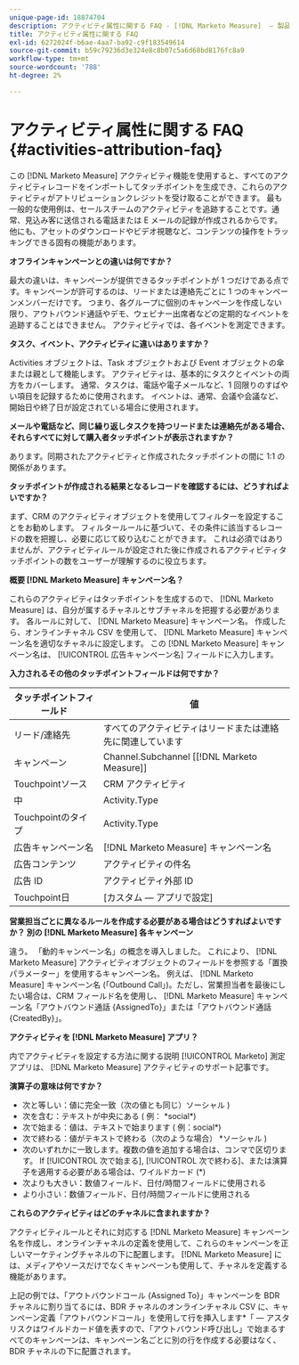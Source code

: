 ```yaml
---
unique-page-id: 18874704
description: アクティビティ属性に関する FAQ - [!DNL Marketo Measure]  — 製品ドキュメント
title: アクティビティ属性に関する FAQ
exl-id: 6272024f-b6ae-4aa7-ba92-c9f183549614
source-git-commit: b59c79236d3e324e8c8b07c5a6d68bd8176fc8a9
workflow-type: tm+mt
source-wordcount: '788'
ht-degree: 2%

---
```


# アクティビティ属性に関する FAQ {#activities-attribution-faq}

この [!DNL Marketo Measure] アクティビティ機能を使用すると、すべてのアクティビティレコードをインポートしてタッチポイントを生成でき、これらのアクティビティがアトリビューションクレジットを受け取ることができます。 最も一般的な使用例は、セールスチームのアクティビティを追跡することです。通常、見込み客に送信される電話または E メールの記録が作成されるからです。 他にも、アセットのダウンロードやビデオ視聴など、コンテンツの操作をトラッキングできる固有の機能があります。

**オフラインキャンペーンとの違いは何ですか？**

最大の違いは、キャンペーンが提供できるタッチポイントが 1 つだけである点です。キャンペーンが許可するのは、リードまたは連絡先ごとに 1 つのキャンペーンメンバーだけです。 つまり、各グループに個別のキャンペーンを作成しない限り、アウトバウンド通話やデモ、ウェビナー出席者などの定期的なイベントを追跡することはできません。 アクティビティでは、各イベントを測定できます。

**タスク、イベント、アクティビティに違いはありますか？**

Activities オブジェクトは、Task オブジェクトおよび Event オブジェクトの傘または親として機能します。 アクティビティは、基本的にタスクとイベントの両方をカバーします。 通常、タスクは、電話や電子メールなど、1 回限りのすばやい項目を記録するために使用されます。 イベントは、通常、会議や会議など、開始日や終了日が設定されている場合に使用されます。

**メールや電話など、同じ繰り返しタスクを持つリードまたは連絡先がある場合、それらすべてに対して購入者タッチポイントが表示されますか？**

あります。同期されたアクティビティと作成されたタッチポイントの間に 1:1 の関係があります。

**タッチポイントが作成される結果となるレコードを確認するには、どうすればよいですか？**

まず、CRM のアクティビティオブジェクトを使用してフィルターを設定することをお勧めします。 フィルタールールに基づいて、その条件に該当するレコードの数を把握し、必要に応じて絞り込むことができます。 これは必須ではありませんが、アクティビティルールが設定された後に作成されるアクティビティタッチポイントの数をユーザーが理解するのに役立ちます。

**概要 [!DNL Marketo Measure] キャンペーン名？**

これらのアクティビティはタッチポイントを生成するので、 [!DNL Marketo Measure] は、自分が属するチャネルとサブチャネルを把握する必要があります。 各ルールに対して、 [!DNL Marketo Measure] キャンペーン名。 作成したら、オンラインチャネル CSV を使用して、 [!DNL Marketo Measure] キャンペーン名を適切なチャネルに設定します。 この [!DNL Marketo Measure] キャンペーン名は、 [!UICONTROL 広告キャンペーン名] フィールドに入力します。

**入力されるその他のタッチポイントフィールドは何ですか？**

| **タッチポイントフィールド** | **値** |
|---|---|
| リード/連絡先 | すべてのアクティビティはリードまたは連絡先に関連しています |
| キャンペーン | Channel.Subchannel [[!DNL Marketo Measure]] |
| Touchpointソース | CRM アクティビティ |
| 中 | Activity.Type |
| Touchpointのタイプ | Activity.Type |
| 広告キャンペーン名 | [!DNL Marketo Measure] キャンペーン名 |
| 広告コンテンツ | アクティビティの件名 |
| 広告 ID | アクティビティ外部 ID |
| Touchpoint日 | [カスタム — アプリで設定] |

**営業担当ごとに異なるルールを作成する必要がある場合はどうすればよいですか？ 別の [!DNL Marketo Measure] 各キャンペーン**

違う。 「動的キャンペーン名」の概念を導入しました。 これにより、 [!DNL Marketo Measure] アクティビティオブジェクトのフィールドを参照する「置換パラメーター」を使用するキャンペーン名。 例えば、 [!DNL Marketo Measure] キャンペーン名 (「Outbound Call」)。ただし、営業担当者を最後にしたい場合は、CRM フィールド名を使用し、 [!DNL Marketo Measure] キャンペーン名「アウトバウンド通話 {AssignedTo}」または「アウトバウンド通話 {CreatedBy}」。

**アクティビティを [!DNL Marketo Measure] アプリ？**

内でアクティビティを設定する方法に関する説明 [!UICONTROL Marketo] 測定アプリは、 [!DNL Marketo Measure] アクティビティのサポート記事です。

**演算子の意味は何ですか？**

* 次と等しい：値に完全一致（次の値とも同じ）ソーシャル )
* 次を含む：テキストが中央にある ( 例： &#42;social&#42;)
* 次で始まる：値は、テキストで始まります ( 例：social&#42;)
* 次で終わる：値がテキストで終わる（次のような場合） &#42;ソーシャル )
* 次のいずれかに一致します。複数の値を追加する場合は、コンマで区切ります。 If [!UICONTROL 次で始まる], [!UICONTROL 次で終わる]、または演算子を適用する必要がある場合は、ワイルドカード (&#42;)
* 次よりも大きい：数値フィールド、日付/時間フィールドに使用される
* より小さい：数値フィールド、日付/時間フィールドに使用される

**これらのアクティビティはどのチャネルに含まれますか？**

アクティビティルールとそれに対応する [!DNL Marketo Measure] キャンペーン名を作成し、オンラインチャネルの定義を使用して、これらのキャンペーンを正しいマーケティングチャネルの下に配置します。 [!DNL Marketo Measure] には、メディアやソースだけでなくキャンペーンも使用して、チャネルを定義する機能があります。

上記の例では、「アウトバウンドコール {Assigned To}」キャンペーンを BDR チャネルに割り当てるには、BDR チャネルのオンラインチャネル CSV に、キャンペーン定義「アウトバウンドコール」を使用して行を挿入します&#42;「 — アスタリスクはワイルドカード値を表すので、「アウトバウンド呼び出し」で始まるすべてのキャンペーンは、キャンペーン名ごとに別の行を作成する必要はなく、BDR チャネルの下に配置されます。
